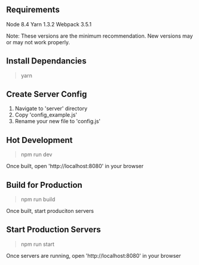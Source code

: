 Requirements
------------
Node 8.4
Yarn 1.3.2
Webpack 3.5.1

Note: These versions are the minimum recommendation. New versions may or may not work properly.

Install Dependancies
------------

> yarn

Create Server Config
------------
1. Navigate to 'server' directory
2. Copy 'config_example.js'
3. Rename your new file to 'config.js'

Hot Development
------------

> npm run dev

Once built, open 'http://localhost:8080' in your browser

Build for Production
------------

> npm run build

Once built, start produciton servers

Start Production Servers
------------

> npm run start

Once servers are running, open 'http://localhost:8080' in your browser